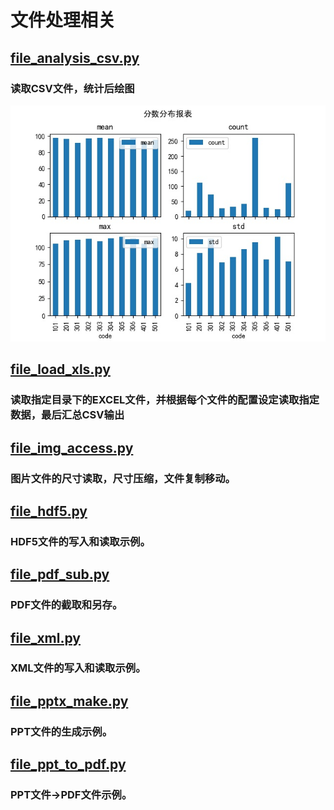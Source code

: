 # 文件处理相关

## [file_analysis_csv.py](file_analysis_csv.py)
### 读取CSV文件，统计后绘图
![Image text](images/file_analysis_csv_result.jpg)

## [file_load_xls.py](file_load_xls.py)
### 读取指定目录下的EXCEL文件，并根据每个文件的配置设定读取指定数据，最后汇总CSV输出

## [file_img_access.py](file_img_access.py)
### 图片文件的尺寸读取，尺寸压缩，文件复制移动。

## [file_hdf5.py](file_hdf5.py)
### HDF5文件的写入和读取示例。

## [file_pdf_sub.py](file_pdf_sub.py)
### PDF文件的截取和另存。

## [file_xml.py](file_xml.py)
### XML文件的写入和读取示例。

## [file_pptx_make.py](file_pptx_make.py)
### PPT文件的生成示例。

## [file_ppt_to_pdf.py](file_ppt_to_pdf.py)
### PPT文件->PDF文件示例。

